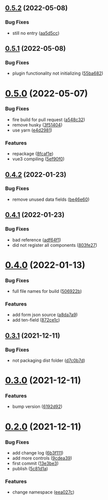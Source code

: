## [0.5.2](https://github.com/tensouth/ten-form/compare/v0.5.1...v0.5.2) (2022-05-08)


### Bug Fixes

* still no entry ([aa5d5cc](https://github.com/tensouth/ten-form/commit/aa5d5ccf2df6d90774a3ee9d35637a261c2ce501))



## [0.5.1](https://github.com/tensouth/ten-form/compare/v0.5.0...v0.5.1) (2022-05-08)


### Bug Fixes

* plugin functionality not initializing ([55ba682](https://github.com/tensouth/ten-form/commit/55ba682ab3dce32d893d17eda158e5ba0069eb6d))



# [0.5.0](https://github.com/tensouth/ten-form/compare/v0.4.2...v0.5.0) (2022-05-07)


### Bug Fixes

* fire build for pull request ([a548c32](https://github.com/tensouth/ten-form/commit/a548c32315b0fd162bbf942c4564f44218ee0e50))
* remove husky ([3f51404](https://github.com/tensouth/ten-form/commit/3f5140456a8081e9a55b5937b7e65602034d1e6f))
* use yarn ([e4d2981](https://github.com/tensouth/ten-form/commit/e4d298109b74ca690f364477f76e25f67efbc54d))


### Features

* repackage ([8fcaf1e](https://github.com/tensouth/ten-form/commit/8fcaf1e63f05f65fadd7f8264ca7eb5dc0dd01bd))
* vue3 compiling ([5ef90f0](https://github.com/tensouth/ten-form/commit/5ef90f07b3538c78a89dce5ee9cc40740873c44a))



## [0.4.2](https://github.com/tensouth/ten-form/compare/v0.4.1...v0.4.2) (2022-01-23)


### Bug Fixes

* remove unused data fields ([be46e60](https://github.com/tensouth/ten-form/commit/be46e600ebb81f66deb19d72ed2905dbe48091ce))



## [0.4.1](https://github.com/tensouth/ten-form/compare/v0.4.0...v0.4.1) (2022-01-23)


### Bug Fixes

* bad reference ([adf64f1](https://github.com/tensouth/ten-form/commit/adf64f15e247855beb98101dc323b11a5b2c7b0e))
* did not register all components ([803fe27](https://github.com/tensouth/ten-form/commit/803fe2746c41ab68786968c8c3a2e782515f8a82))



# [0.4.0](https://github.com/tensouth/ten-form/compare/v0.3.1...v0.4.0) (2022-01-13)


### Bug Fixes

* full file names for build ([506922b](https://github.com/tensouth/ten-form/commit/506922b8d36b86bf85aedfa90533dafee81598e5))


### Features

* add form json source ([a8da7a9](https://github.com/tensouth/ten-form/commit/a8da7a9b93a16c560171f2b18db708d7e724b648))
* add ten-field ([872ce1c](https://github.com/tensouth/ten-form/commit/872ce1c1a730800f7995d4d6bac3754d5d2fc739))



## [0.3.1](https://github.com/tensouth/ten-form/compare/v0.3.0...v0.3.1) (2021-12-11)


### Bug Fixes

* not packaging dist folder ([d7c0b7d](https://github.com/tensouth/ten-form/commit/d7c0b7daad8cebfb354b9a2246ac7e1eec06a822))



# [0.3.0](https://github.com/tensouth/ten-form/compare/v0.2.0...v0.3.0) (2021-12-11)


### Features

* bump version ([6192d92](https://github.com/tensouth/ten-form/commit/6192d922c1ff72dcbff81167e91c251fc426263f))



# [0.2.0](https://github.com/tensouth/ten-form/compare/13e3be3c8ea8700a90e980abb7381c4abad2907e...v0.2.0) (2021-12-11)


### Bug Fixes

* add change log ([6b3f111](https://github.com/tensouth/ten-form/commit/6b3f1112492ef65b4535513be9f4bad3da0fb27f))
* add more controls ([9cdea39](https://github.com/tensouth/ten-form/commit/9cdea39462bf66f90d8cdaffb90518c60afc2a66))
* first commit ([13e3be3](https://github.com/tensouth/ten-form/commit/13e3be3c8ea8700a90e980abb7381c4abad2907e))
* publish ([5c81d1a](https://github.com/tensouth/ten-form/commit/5c81d1adf09de3b8367633c7a6070f3b931212fe))


### Features

* change namespace ([eea027c](https://github.com/tensouth/ten-form/commit/eea027c78b09235a673cebe0e09e7854c7efd528))



